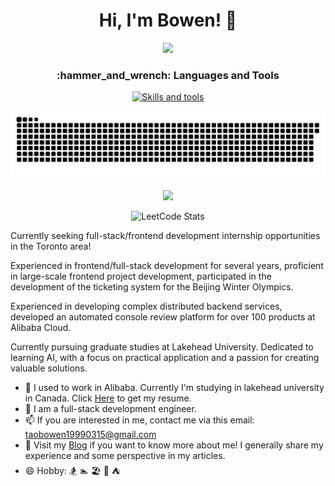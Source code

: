 <h1 align="center">
  Hi, I'm Bowen! 👋 
</h1>

<div align="center">

  ![](https://komarev.com/ghpvc/?username=taobowen&color=007bff&label=Profile+Views&style=for-the-badge)
  
</div>

<h3 align="center">:hammer_and_wrench: Languages and Tools</h3>

<p align="center">
  <a href="https://skillicons.dev">
    <img src="https://skillicons.dev/icons?i=html,css,js,vue,react,ts,nodejs,webpack,mysql,nextjs,nginx,redis,py,tensorflow,pytorch" alt="Skills and tools"/>
  </a>
</p>

<div align="center">

  ![GitHub Snake](https://raw.githubusercontent.com/taobowen/taobowen/output/github-snake-dark.svg) 
  
  <img src="https://github-readme-stats.vercel.app/api?username=taobowen&show_icons=true&icon_color=CE1D2D&text_color=fff&bg_color=000&hide_title=true" />
  
  ![LeetCode Stats](https://leetcard.jacoblin.cool/taobowen?theme=dark&font=Murecho&ext=heatmap)
  
</div>

Currently seeking full-stack/frontend development internship opportunities in the Toronto area!

Experienced in frontend/full-stack development for several years, proficient in large-scale frontend project development, participated in the development of the ticketing system for the Beijing Winter Olympics.

Experienced in developing complex distributed backend services, developed an automated console review platform for over 100 products at Alibaba Cloud.

Currently pursuing graduate studies at Lakehead University. Dedicated to learning AI, with a focus on practical application and a passion for creating valuable solutions.

- 💼 I used to work in Alibaba. Currently I'm studying in lakehead university in Canada. Click [Here](https://github.com/user-attachments/files/17941713/BowenTao_Resume.pdf) to get my resume.
- 🤔 I am a full-stack development engineer.
- 📫 If you are interested in me, contact me via this email: taobowen19990315@gmail.com
- 🔗 Visit my [Blog](https://taobowen.cn/) if you want to know more about me! I generally share my experience and some perspective in my articles.
- 😄 Hobby: 🏂 🏊 🏖️ 🎷 ⛺️
